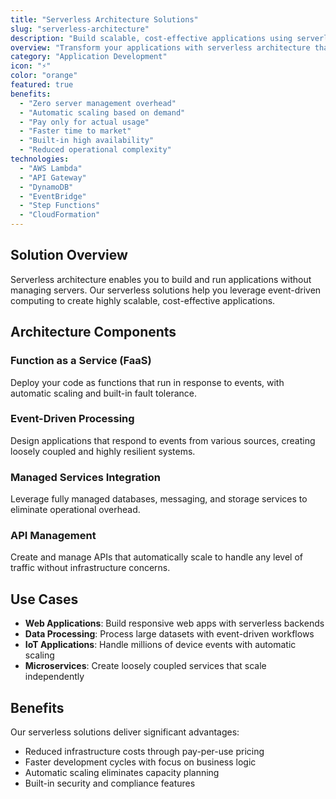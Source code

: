 ```yaml
---
title: "Serverless Architecture Solutions"
slug: "serverless-architecture"
description: "Build scalable, cost-effective applications using serverless technologies with automatic scaling and pay-per-use pricing."
overview: "Transform your applications with serverless architecture that eliminates server management, provides automatic scaling, and reduces operational costs through event-driven computing."
category: "Application Development"
icon: "⚡"
color: "orange"
featured: true
benefits:
  - "Zero server management overhead"
  - "Automatic scaling based on demand"
  - "Pay only for actual usage"
  - "Faster time to market"
  - "Built-in high availability"
  - "Reduced operational complexity"
technologies:
  - "AWS Lambda"
  - "API Gateway"
  - "DynamoDB"
  - "EventBridge"
  - "Step Functions"
  - "CloudFormation"
---
```


## Solution Overview

Serverless architecture enables you to build and run applications without managing servers. Our serverless solutions help you leverage event-driven computing to create highly scalable, cost-effective applications.

## Architecture Components

### Function as a Service (FaaS)
Deploy your code as functions that run in response to events, with automatic scaling and built-in fault tolerance.

### Event-Driven Processing
Design applications that respond to events from various sources, creating loosely coupled and highly resilient systems.

### Managed Services Integration
Leverage fully managed databases, messaging, and storage services to eliminate operational overhead.

### API Management
Create and manage APIs that automatically scale to handle any level of traffic without infrastructure concerns.

## Use Cases

- **Web Applications**: Build responsive web apps with serverless backends
- **Data Processing**: Process large datasets with event-driven workflows
- **IoT Applications**: Handle millions of device events with automatic scaling
- **Microservices**: Create loosely coupled services that scale independently

## Benefits

Our serverless solutions deliver significant advantages:
- Reduced infrastructure costs through pay-per-use pricing
- Faster development cycles with focus on business logic
- Automatic scaling eliminates capacity planning
- Built-in security and compliance features
